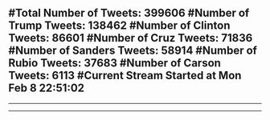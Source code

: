 #Total Number of Tweets: 399606 
#Number of Trump Tweets: 138462
#Number of Clinton Tweets: 86601
#Number of Cruz Tweets: 71836
#Number of Sanders Tweets: 58914
#Number of Rubio Tweets: 37683
#Number of Carson Tweets: 6113
#Current Stream Started at Mon Feb  8 22:51:02
---
---
---
